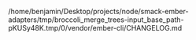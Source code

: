 /home/benjamin/Desktop/projects/node/smack-ember-adapters/tmp/broccoli_merge_trees-input_base_path-pKUSy48K.tmp/0/vendor/ember-cli/CHANGELOG.md